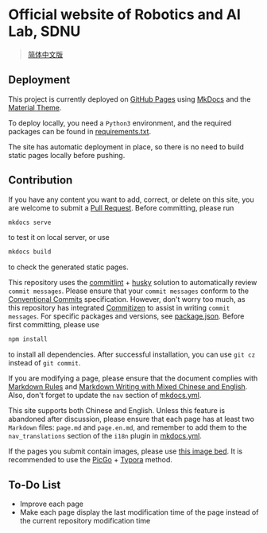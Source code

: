 # Official website of Robotics and AI Lab, SDNU

> [简体中文版](README-zh.md)

## Deployment

This project is currently deployed on [GitHub Pages](https://sdnuroboticsailab.github.io/) using [MkDocs](https://github.com/mkdocs/mkdocs) and the [Material Theme](https://squidfunk.github.io/mkdocs-material/).

To deploy locally, you need a `Python3` environment, and the required packages can be found in [requirements.txt](requirements.txt).

The site has automatic deployment in place, so there is no need to build static pages locally before pushing.

## Contribution

If you have any content you want to add, correct, or delete on this site, you are welcome to submit a [Pull Request](https://docs.github.com/en/pull-requests/collaborating-with-pull-requests/proposing-changes-to-your-work-with-pull-requests/creating-a-pull-request-from-a-fork). Before committing, please run

```bash
mkdocs serve
```

to test it on local server, or use

```bash
mkdocs build
```

to check the generated static pages.

This repository uses the [commitlint](https://github.com/conventional-changelog/commitlint) + [husky](https://github.com/typicode/husky) solution to automatically review `commit messages`. Please ensure that your `commit messages` conform to the [Conventional Commits](https://www.conventionalcommits.org/en/v1.0.0/) specification. However, don't worry too much, as this repository has integrated [Commitizen](https://github.com/commitizen/cz-cli) to assist in writing `commit messages`. For specific packages and versions, see [package.json](package.json). Before first committing, please use

```bash
npm install
```

to install all dependencies. After successful installation, you can use `git cz` instead of `git commit`.

If you are modifying a page, please ensure that the document complies with [Markdown Rules](https://github.com/markdownlint/markdownlint/blob/main/docs/RULES.md) and [Markdown Writing with Mixed Chinese and English](https://github.com/selfteaching/markdown-writing-with-mixed-cn-en). Also, don't forget to update the `nav` section of [mkdocs.yml](mkdocs.yml).

This site supports both Chinese and English. Unless this feature is abandoned after discussion, please ensure that each page has at least two `Markdown` files: `page.md` and `page.en.md`, and remember to add them to the `nav_translations` section of the `i18n` plugin in [mkdocs.yml](mkdocs.yml).

If the pages you submit contain images, please use [this image bed](https://github.com/SDNURoboticsAILab/ImageBed). It is recommended to use the [PicGo](https://picgo.github.io/PicGo-Doc/zh/guide/config.html#github%E5%9B%BE%E5%BA%8A) + [Typora](https://support.typora.io/Upload-Image/#picgoapp-chinese-language-only) method.

## To-Do List

- Improve each page
- Make each page display the last modification time of the page instead of the current repository modification time


